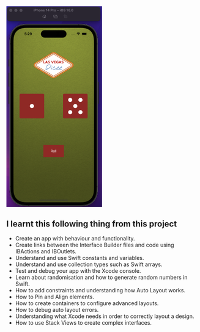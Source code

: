 <img src="https://github.com/chitraarasu/Dice-IOS/blob/9f773cb44161538f54be37fccd8a4d60cef4b993/dice.png" width="250" />

## I learnt this following thing from this project

* Create an app with behaviour and functionality.
* Create links between the Interface Builder files and code using IBActions and IBOutlets.
* Understand and use Swift constants and variables.
* Understand and use collection types such as Swift arrays.
* Test and debug your app with the Xcode console.
* Learn about randomisation and how to generate random numbers in Swift.
* How to add constraints and understanding how Auto Layout works.
* How to Pin and Align elements.
* How to create containers to configure advanced layouts.
* How to debug auto layout errors.
* Understanding what Xcode needs in order to correctly layout a design.
* How to use Stack Views to create complex interfaces.

